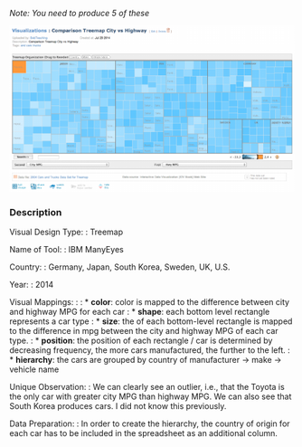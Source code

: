 
*Note: You need to produce 5 of these*

![Treemap visualization](treemap_ex.png)

### Description

Visual Design Type: 
: Treemap

Name of Tool: 
: IBM ManyEyes

Country: 
: Germany, Japan, South Korea, Sweden, UK, U.S.

Year: 
: 2014

Visual Mappings:
: 
: * **color**: color is mapped to the difference between city and highway MPG for each car
: * **shape**: each bottom level rectangle represents a car type
: * **size**: the of each bottom-level rectangle is mapped to the difference in mpg between the city and highway MPG of each car type.
: * **position**: the position of each rectangle / car is determined by decreasing frequency, the more cars manufactured, the further to the left.
: * **hierarchy**: the cars are grouped by country of manufacturer $\rightarrow$ make $\rightarrow$ vehicle name

Unique Observation: 
: We can clearly see an outlier, i.e., that the Toyota is the only car with 
  greater city MPG than highway MPG.  We can also see that South Korea 
  produces cars.  I did not know this previously.  
  
Data Preparation:
: In order to create the hierarchy, the country of origin for each car has 
  to be included in the spreadsheet as an additional column.

